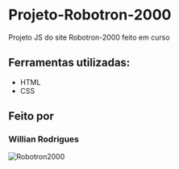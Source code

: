 # Projeto-Robotron-2000

Projeto JS do site Robotron-2000 feito em curso

## Ferramentas utilizadas:
* HTML
* CSS

## Feito por
### Willian Rodrigues

![Robotron2000](https://github.com/WilRocha97/Portifolio/blob/main/assets/Sites/Robotron2000.png)
